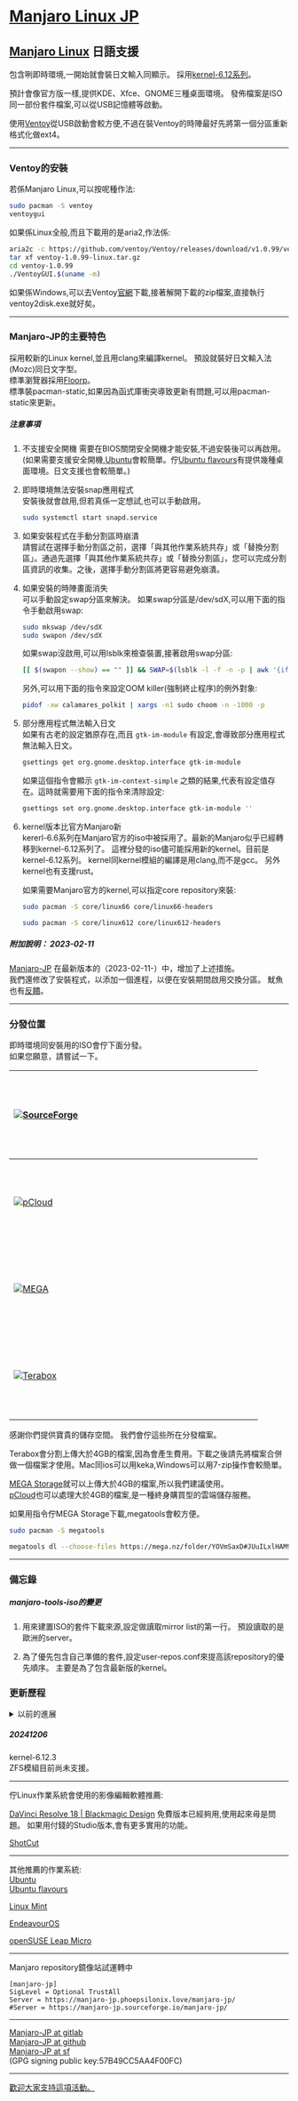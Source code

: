 # [Manjaro Linux JP](https://sourceforge.net/projects/manjaro-jp/)

## [Manjaro Linux](https://manjaro.org/) 日語支援

包含咧即時環境,一開始就會裝日文輸入同顯示。
採用[kernel-6.12系列](https://kernel.org/)。

預計會像官方版一樣,提供KDE、Xfce、GNOME三種桌面環境。
發佈檔案是ISO同一部份套件檔案,可以從USB記憶體等啟動。

使用[Ventoy](https://ventoy.net/)從USB啟動會較方便,不過在裝Ventoy的時陣最好先將第一個分區重新格式化做ext4。

----
### Ventoy的安裝
若係Manjaro Linux,可以按呢種作法:
```bash
sudo pacman -S ventoy
ventoygui
```
如果係Linux全般,而且下載用的是aria2,作法係:
```bash
aria2c -c https://github.com/ventoy/Ventoy/releases/download/v1.0.99/ventoy-1.0.99-linux.tar.gz
tar xf ventoy-1.0.99-linux.tar.gz
cd ventoy-1.0.99
./VentoyGUI.$(uname -m)
```

如果係Windows,可以去Ventoy[官網](https://github.com/ventoy/Ventoy/releases/)下載,接著解開下載的zip檔案,直接執行ventoy2disk.exe就好矣。

----
### Manjaro-JP的主要特色

採用較新的Linux kernel,並且用clang來編譯kernel。
預設就裝好日文輸入法(Mozc)同日文字型。  
標準瀏覽器採用[Floorp](https://floorp.ablaze.one/)。  
標準裝pacman-static,如果因為函式庫衝突導致更新有問題,可以用pacman-static來更新。

##### 注意事項
1. 不支援安全開機
需要在BIOS關閉安全開機才能安裝,不過安裝後可以再啟用。
(如果需要支援安全開機,[Ubuntu][Ubuntu]會較簡單。佇[Ubuntu flavours][Ubuntu flavours]有提供幾種桌面環境。日文支援也會較簡單。)

[Ubuntu]: https://ubuntu.com/download/desktop
[Ubuntu flavours]: https://ubuntu.com/desktop/flavours

2. 即時環境無法安裝snap應用程式  
    安裝後就會啟用,但若真係一定想試,也可以手動啟用。
    ```bash
    sudo systemctl start snapd.service
    ```

3. 如果安裝程式在手動分割區時崩潰  
請嘗試在選擇手動分割區之前，選擇「與其他作業系統共存」或「替換分割區」。通過先選擇「與其他作業系統共存」或「替換分割區」，您可以完成分割區資訊的收集。之後，選擇手動分割區將更容易避免崩潰。

4. 如果安裝的時陣畫面消失  
    可以手動設定swap分區來解決。
    如果swap分區是/dev/sdX,可以用下面的指令手動啟用swap:
    ```bash
    sudo mkswap /dev/sdX
    sudo swapon /dev/sdX
    ```
    如果swap沒啟用,可以用lsblk來檢查裝置,接著啟用swap分區:
    ```bash
    [[ $(swapon --show) == "" ]] && SWAP=$(lsblk -l -f -n -p | awk '{if ($2=="swap") print $1}') && ( sudo swapon $SWAP || (sudo mkswap $SWAP && sudo swapon $SWAP) )
    ```
    另外,可以用下面的指令來設定OOM killer(強制終止程序)的例外對象:
    ```bash
    pidof -xw calamares_polkit | xargs -n1 sudo choom -n -1000 -p
    ```

5. 部分應用程式無法輸入日文  
    如果有古老的設定猶原存在,而且 `gtk-im-module` 有設定,會導致部分應用程式無法輸入日文。
    ```bash
    gsettings get org.gnome.desktop.interface gtk-im-module
    ```
    如果這個指令會顯示 `gtk-im-context-simple` 之類的結果,代表有設定值存在。這時就需要用下面的指令來清除設定:
    ```bash
    gsettings set org.gnome.desktop.interface gtk-im-module ''
    ```

6. kernel版本比官方Manjaro新  
    kererl-6.6系列在Manjaro官方的iso中被採用了。最新的Manjaro似乎已經轉移到kernel-6.12系列了。
    這裡分發的iso儘可能採用新的kernel。目前是kernel-6.12系列。
    kernel同kernel模組的編譯是用clang,而不是gcc。
    另外kernel也有支援rust。

    如果需要Manjaro官方的kernel,可以指定core repository來裝:
    ```sh
    sudo pacman -S core/linux66 core/linux66-headers
    ```
    ```sh
    sudo pacman -S core/linux612 core/linux612-headers
    ```

##### 附加說明： 2023-02-11  
[Manjaro-JP](https://sourceforge.net/projects/manjaro-jp/) 在最新版本的（2023-02-11-）中，增加了上述措施。  
我們還修改了安裝程式，以添加一個進程，以便在安裝期間啟用交換分區。
魷魚也有[反饋](https://github.com/calamares/calamares/pull/2102/commits/79d796a437ad039745147c62a652035d4cd882fe)。

----
### 分發位置
即時環境同安裝用的ISO會佇下面分發。  
如果您願意，請嘗試一下。  

[![SourceForge][SF-ICON]][SOURCEFORGE-folder] | [<svg id = "MANJARO-QR"><image id = "MANJARO-QR" xlink:href = "./img/qr-manjaro-jp-sourceforge.png"/><image id = "MANJARO-ICON" x="76" y="76" xlink:href = "./img/sourceforge-icon.svg"/></svg>][SOURCEFORGE-folder]
---|---
[![pCloud][pCloud-ICON]][pCloud-folder] | [<svg id = "MANJARO-QR"><image id = "MANJARO-QR" xlink:href = "./img/qr-manjaro-jp-pcloud.png"/><image id = "MANJARO-ICON" x="76" y="76" xlink:href = "./img/pcloud_icon.svg"/></svg>][pCloud-folder]
[![MEGA][MEGA-ICON]][MEGA-folder] | [<svg id = "MANJARO-QR"><image id = "MANJARO-QR" xlink:href = "./img/qr-manjaro-jp-mega.png"/><image id = "MANJARO-ICON" x="76" y="76" xlink:href = "./img/mega-icon.svg"/></svg>][MEGA-folder]
[![Terabox][TERA-ICON]][TERABOX-folder] | [<svg id = "MANJARO-QR"><image id = "MANJARO-QR" xlink:href = "./img/qr-manjaro-jp-terabox.png"/><image id = "MANJARO-ICON" x="76" y="76" xlink:href = "./img/terabox_logo.svg"/></svg>][TERABOX-folder]

[MEGA-folder]: https://mega.nz/folder/YOVmSaxD#JUuILxlHAM9bdyx3DKLD0A/aff=gVLIePn4Hy0 "MEGA"
[SOURCEFORGE-folder]: https://sourceforge.net/projects/manjaro-jp/ "SourceForge"
[TERABOX-folder]: https://www.terabox.com/japanese/sharing/link?surl=L_8shPr6AMixSgdsDljFag&path=%2Fmanjaro-jp "TeraBox"
[pCloud-folder]: https://u.pcloud.link/publink/show?code=kZVuHNVZ0ljg4O7Ja2j8YN9KNwFVnfsnoCnX
[MEGA-ICON]: ./img/mega-icon.svg
[SF-ICON]: ./img/sourceforge-icon.svg
[GD-ICON]: ./img/Google_Drive_icon.svg
[TERA-ICON]: ./img/terabox_logo.svg
[pCloud-ICON]: ./img/pcloud_icon.svg

感謝你們提供寶貴的儲存空間。
我們會佇這些所在分發檔案。

Terabox會分割上傳大於4GB的檔案,因為會產生費用。下載之後請先將檔案合併做一個檔案才使用。Mac同ios可以用keka,Windows可以用7-zip操作會較簡單。

[MEGA Storage](https://mega.nz/storage/aff=gVLIePn4Hy0)就可以上傳大於4GB的檔案,所以我們建議使用。  
[pCloud](https://partner.pcloud.com/r/119318)也可以處理大於4GB的檔案,是一種終身購買型的雲端儲存服務。

如果用指令佇MEGA Storage下載,megatools會較方便。

```bash
sudo pacman -S megatools
```
```bash
megatools dl --choose-files https://mega.nz/folder/YOVmSaxD#JUuILxlHAM9bdyx3DKLD0A
```

----
### 備忘錄
##### manjaro-tools-iso的變更
1. 用來建置ISO的套件下載來源,設定做讀取mirror list的第一行。
預設讀取的是歐洲的server。

2. 為了優先包含自己準備的套件,設定user-repos.conf來提高該repository的優先順序。
主要是為了包含最新版的kernel。

### 更新歷程
<details><summary>以前的進展</summary>
##### 20220401
採用kernel-5.17.1 (clang編譯)
也編譯了linux517-broadcom-wl同linux517-zfs套件並加入。
對broadcom-wl-dkms套件的修正詳情,請參考[gitlab](https://gitlab.com/phoepsilonix/Manjaro-jp)的[Packages資料夾](https://gitlab.com/phoepsilonix/Manjaro-jp/-/tree/main/Packages/broadcom-wl-dkms)。

##### 20220408
標準瀏覽器改用[Vivaldi](https://vivaldi.com/)。
當然其他瀏覽器也可以自由更改。
調整了Live環境開機時GRUB的預設值為日本向。

##### 20220411
修正了套件更新的問題。
加入日文字型。
預裝了[Morisawa Inc.](https://www.morisawa.co.jp/)在[SIL OFL授權](https://www.morisawa.co.jp/about/news/6706)下發佈的[Morisawa BIZ UD明朝](https://github.com/googlefonts/morisawa-biz-ud-mincho)同[Morisawa BIZ UDゴシック](https://github.com/googlefonts/morisawa-biz-ud-gothic)字型。
直接使用佇Github公開的字型檔案,也包含授權文件。(我自己編譯的話,二進位檔案是無差異的)
詳細資訊請參考官方網站或Github上的文件說明。
請大家支持[Morisawa BIZ+ 字型](https://www.morisawa.co.jp/products/fonts/bizplus/lineup/)。

##### 20220413
將Morisawa BIZ UD字型套件登錄到AUR。

##### 20220414
更新到kernel-5.17.3。

##### 20220421
更新到kernel-5.17.4。

##### 20220422
將日文輸入法改為fcitx5-mozc。

##### 20220424
預設啟用日文鍵盤同Mozc輸入法。

##### 20220428
kernel-5.17.5

##### 20220510
kernel-5.17.6

##### 20220513
GNOME桌面環境更新到GNOME 42。

##### 20220517
kernel-5.17.8

##### 20220519
kernel-5.17.9

##### 20220526
kernel-5.17.11

##### 20220527
nvidia驅動程式更新到515.43.04版。
加入kernel-5.18系列。

##### 20220531
kernel-5.17.12
kernel-5.18.1

##### 20220607
kernel-5.17.13
kernel-5.18.2

##### 20220608
辦公室軟體相關變更
移除安裝程式中的辦公室軟體選項。
為了減少容量,移除了安裝程式中的辦公室軟體選項,將預設安裝的辦公室軟體從onlyoffice-desktopeditor改為libreoffice-fresh。

##### 20220611
kernel-5.17.14
kernel-5.18.3
nvidia驅動程式更新到515.48.07版。
修正virtualbox-host-dkms可以用linux518編譯。
將manjaro-jp repository加入pacman.conf。

##### 20220614
修正安裝程式的bug。
GNOME版本將文字編輯器從gedit改為gnome-text-editor。

##### 20220619
kernel-5.18.5

##### 20220624
kernel-5.18.6
將音訊相關的manjaro-pulse改為manjaro-pipewire。

##### 20220627
kernel-5.18.7

##### 20220630
kernel-5.18.8
nvidia-utils 515.57

##### 20220703
kernel-5.18.9

##### 20220706
啟用cups-browsed。
加入ipp-usb套件。

##### 20220709
kernel-5.18.10

##### 20220714
kernel-5.18.11

##### 20220716
kernel-5.18.12

##### 20220725
kernel-5.18.14

##### 20220731
kernel-5.18.15

##### 20220805
kernel-5.18.16
nvidia-utils 515.65

##### 20220812
kernel-5.18.17

##### 20220819
kernel-5.18.18

##### 20220823
kernel-5.18.19

##### 20220827
kernel-5.19.4

##### 20220902
kernel-5.19.6

##### 20220907
kernel-5.19.7

##### 20220910
kernel-5.19.8

##### 20220917
kernel-5.19.9

##### 20220922
kernel-5.19.10

##### 20220925
kernel-5.19.11
nvidia-utils 515.76

##### 20221003
kernel-5.19.12

##### 20221006
kernel-5.19.14

##### 20221013
kernel-5.19.15
nvidia-utils 520.56.06

##### 20221016
kernel-5.19.16
nvidia-utils 520.56.06-2

##### 20221025
kernel-6.0.3
將標準瀏覽器改為[Floorp](https://floorp.ablaze.one/)。

##### 20221105
kernel-6.0.7
mkinitcpio-32-2

##### 20221112
標準瀏覽器採用flatpak版[Firefox](https://www.mozilla.org/ja/firefox/browsers/)或[Floorp](https://floorp.ablaze.one/)。
kernel-6.0.8

##### 20221118
kernel-6.0.9

##### 20221128
kernel-6.0.10
將LibreOffice改為flatpak版本。
調整fcitx5初始設定的鍵盤為日文(kana 86)。
將gnome-terminal的初始字型改為FirgeNerd Console。
預裝以下字型:
[Firge：Firge，一種合成Fira Mono和Genshin Gothic的程式設計字體](https://github.com/yuru7/Firge)  
[HackGen：合成Hack和Genju Gothic Hakugen（HackGen）的程式設計字體](https://github.com/yuru7/HackGen)

##### 20221206
kernel-6.0.11

##### 20221210
kernel-6.0.12

##### 20221215
kernel-6.0.13

##### 20221220
kernel-6.0.14

##### 20221224
kernel-6.0.15

##### 20230101
kernel-6.1.2

##### 20230107
kernel-6.1.3  
nvidia-utils 525.78.01

##### 20230108
kernel-6.1.4

##### 20230113
kernel-6.1.5

##### 20230116
kernel-6.1.6

##### 20230120
kernel-6.1.7  
nvidia-utils 525.85.05

##### 20230127
manjaro-release 22.0.1  
kernel-6.1.8  
nvidia-utils 525.85.05

##### 20230204
manjaro-release 22.0.2  
kernel-6.1.9

##### 20230210
kernel-6.1.11  
nvidia-utils更新到525.89.02版本  
改變Manjaro-jp的repository網址  
(從OSDN改為OSDN Web,可能是暫時性的變更)  

ISO檔案會佇[SourceForge](https://sourceforge.net/projects/manjaro-jp/)上面分發  
對Calamares安裝程式做一些修改  
(可以減少安裝程式在高負荷狀況下被強制終止的情況)  

##### 20230214
manjaro-release 22.0.3  

##### 20230217
kernel-6.1.12

##### 20230223
manjaro-release 22.0.4  
kernel-6.2

##### 20230227
kernel-6.2.1  
zram-generator

##### 20230304
kernel-6.2.2  

##### 20230306
sway

##### 20230315
kernel-6.2.6  
[fcitx5-mozc-with-jp-dict](https://aur.archlinux.org/packages/fcitx5-mozc-with-jp-dict)  

##### 20230318
manjaro-release 22.0.5  
kernel-6.2.7  

* 我們一時性予發佈無夠檢查就緒的套件。
不好意思攏予你帶來麻煩,請用下面的指令重新裝一下Manjaro官方發佈的套件。
```bash
sudo pacman-static -S core/curl
```

##### 20230324
kernel-6.2.8

##### 20230401
kernel-6.2.9

##### 20230407
kernel-6.2.10

##### 20230414
kernel-6.2.11

##### 20230422
kernel-6.2.12

##### 20230427
kernel-6.2.13

##### 20230503
kernel-6.2.14

##### 20230513
kernel-6.2.15

##### 20230518
kernel-6.2.16

##### 20230525
kernel-6.1.30

##### 20230607
kernel-6.1.32

##### 20230611
kernel-6.3.7

##### 20230615
kernel-6.3.8  
nvidia-utils-535.54.03

##### 20230622
kernel-6.3.9  

##### 20230627
kernel-6.4.0  

##### 20230629
nvidia-470xx-utils-470.199.02-2

##### 20230703
kernel-6.4.1

##### 20230707
kernel-6.4.2

##### 20230712
kernel-6.4.3  

##### 20230720
kernel-6.4.4

##### 20230721
我們有一个安裝manjaro-jp簽名鍵的套件。  
如果發生因為manjaro-jp簽名鍵的錯誤,請用下面的指令來處理:
```bash
sudo pacman-key --populate manjaro_jp
sudo pacman -Sy
```

##### 20230724
kernel-6.4.5

##### 20230725
kernel-6.4.6

##### 20230728
kernel-6.4.7

##### 20230729
當執行軟體的新增同刪除(pamac update)的時陣,有發生佇提供簽名資料庫的repository,簽名檔案無法正常更新的問題。
為了解決是件代誌,我們對pacman套件做一些微調整。

##### 20230731
* 我們予安裝目的地的環境載入manjaro_jp的簽名鍵檔案。(calamares)
閣予早先對pacman套件的修正做伙,應該會免受簽名鍵無夠整齊而產生錯誤的情況。
但若果真有錯誤發生,請試試下面的步驟:

初始化簽名鍵資料庫
```bash
sudo pacman-key --init
sudo pacman-key --populate
```

重新載入套件資訊
```bash
sudo pacman -Syy
sudo pacman -Fyy
```

##### 20230805
* 佇[軟體的新增同刪除]的時陣,更新檢查之後,修正一个問題,就是套件資訊會損毀而無法正常結束的情況。(pamac)
* 佇[軟體的新增同刪除]的時陣,若是尋找已經裝的套件,會連flatpak同snap的應用程式也納入尋找的對象。(libpamac)
kernel-6.4.8

##### 20230813
kernel-6.4.10

##### 20230817
kernel-6.4.11

##### 20230824
kernel-6.4.12

##### 20230825
LibreOffie 7.6.0

##### 20230831
kernel-6.4.13

##### 20230903
kernel-6.4.14

##### 20230907
kernel-6.4.15

##### 20230914
kernel-6.4.16

##### 20230925
kernel-6.5.5

##### 20230928
libreoffice 7.6.2.1(flatpak)

##### 20231008
kernel-6.5.6  
glibc 2.38-5

##### 20231010
glibc 2.38-7

##### 20231012
kernel-6.5.7  

##### 20231023
kernel-6.5.8  

##### 20231027
kernel-6.5.9  

##### 20231103
kernel-6.5.10  
[ibus-mozc-with-jp-dict](https://aur.archlinux.org/packages/ibus-mozc-with-jp-dict)  

##### 20231110
kernel-6.6.1  

##### 20231121
kernel-6.6.2  

我們予manjaro-jp的資料庫拄無簽名,只有套件會有簽名。
如果佇pamac出現簽名的錯誤,請試試下面的指令:
```bash
sudo rm /var/tmp/pamac/dbs/sync/manjaro-jp*sig
sudo rm /var/lib/pacman/sync/manjaro-jp*sig
sudo pacman-key --populate
sudo pacman -Syy
```

##### 20231201
kernel-6.6.3  

##### 20231204
kernel-6.6.4  

##### 20231215
kernel-6.6.7

##### 20240107
kernel-6.6.10

##### 20240113
kernel-6.7

##### 20240127
kernel-6.7.2

##### 20240206
kernel-6.7.4

##### 20240218
kernel-6.7.5

##### 20240225
kernel-6.7.6

##### 20240303
kernel-6.7.8

##### 20240307
kernel-6.7.9

##### 20240316
kernel-6.7.10

##### 20240325
kernel-6.8.1

##### 20240328
kernel-6.8.2

##### 20240330
xz 5.6.1-2

##### 20240404
kernel-6.8.3

##### 20240405
kernel-6.8.4

##### 20240411
kernel-6.8.5

##### 20240418
kernel-6.8.7

##### 20240429
kernel-6.8.8

##### 20240503
kernel-6.8.9

##### 20240515
kernel-6.9.0

##### 20240520
kernel-6.9.1

##### 20240527
kernel-6.9.2

##### 20240531
kernel-6.9.3

##### 20240614
kernel-6.9.4

##### 20240617
kernel-6.9.5

##### 20240622
kernel-6.9.6

##### 20240628
kernel-6.9.7

##### 20240706
kernel-6.9.8

##### 20240712
kernel-6.9.9

##### 20240719
kernel-6.9.10

##### 20240725
kernel-6.10.1

##### 20240728
kernel-6.10.2

##### 20240804
kernel-6.10.3

##### 20240815
kernel-6.10.5

##### 20240906
kernel-6.10.8

##### 20240908
kernel-6.10.9

##### 20240912
kernel-6.10.10

##### 20240919
kernel-6.10.11

##### 20241001
kernel-6.10.12

##### 20241007
kernel-6.11.2

##### 20241011
kernel-6.11.3

##### 20241023
kernel-6.11.5

##### 20241101
kernel-6.11.6

##### 20241109
kernel-6.11.7

##### 20241118
kernel-6.12

##### 20241118
kernel-6.12  
ZFS模組目前尚未支援。

##### 20241123
kernel-6.12.1  
ZFS模組目前尚未支援。
</details>

##### 20241206
kernel-6.12.3  
ZFS模組目前尚未支援。


----
佇Linux作業系統會使用的影像編輯軟體推薦:

[DaVinci Resolve 18 | Blackmagic Design](https://www.blackmagicdesign.com/products/davinciresolve)
免費版本已經夠用,使用起來毋是問題。
如果用付錢的Studio版本,會有更多實用的功能。

[ShotCut](https://shotcut.org/)

----
其他推薦的作業系統:  
[Ubuntu][Ubuntu]  
[Ubuntu flavours][Ubuntu flavours]  

[Linux Mint](https://linuxmint.com/)  

[EndeavourOS](https://endeavouros.com/)  

[openSUSE Leap Micro](https://get.opensuse.org/ja/leapmicro/)  

----
Manjaro repository鏡像站試運轉中
```
[manjaro-jp]
SigLevel = Optional TrustAll
Server = https://manjaro-jp.phoepsilonix.love/manjaro-jp/
#Server = https://manjaro-jp.sourceforge.io/manjaro-jp/
```

----
[Manjaro-JP at gitlab](https://gitlab.com/phoepsilonix/Manjaro-jp/)  
[Manjaro-JP at github](https://github.com/phoepsilonix/Manjaro-jp/)  
[Manjaro-JP at sf](https://sourceforge.net/projects/manjaro-jp/)  
(GPG signing public key:57B49CC5AA4F00FC) <phoepsilonix at phoepsilonix dot love>  

----
[歡迎大家支持這項活動。](./donate.html)  
